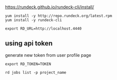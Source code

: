 https://rundeck.github.io/rundeck-cli/install/

```
yum install -y http://repo.rundeck.org/latest.rpm
yum install -y rundeck-cli
```

```
export RD_URL=http://localhost.4440
```

using api token
-----------

generate new token from user profile page

```
export RD_TOKEN=TOKEN
```


```
rd jobs list -p project_name
```
